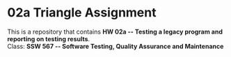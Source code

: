 # 02a Triangle Assignment
This is a repository that contains __HW 02a -- Testing a legacy program and reporting on testing results__.  
Class: __SSW 567 -- Software Testing, Quality Assurance and Maintenance__